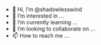 - 👋 Hi, I’m @shadowlesswind
- 👀 I’m interested in ...
- 🌱 I’m currently learning ...
- 💞️ I’m looking to collaborate on ...
- 📫 How to reach me ...

<!---
shadowlesswind/shadowlesswind is a ✨ special ✨ repository because its `README.md` (this file) appears on your GitHub profile.
You can click the Preview link to take a look at your changes.
--->
